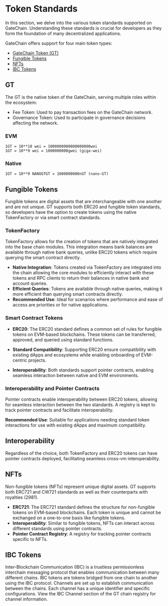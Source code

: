 # Token Standards

In this section, we delve into the various token standards supported on GateChain. Understanding these standards is crucial for developers as they form the foundation of many decentralized applications.

GateChain offers support for four main token types:

- [GateChain Token (GT)](#gt)
- [Fungible Tokens](#fungible-tokens)
- [NFTs](#nfts)
- [IBC Tokens](#ibc-tokens)

## GT

The GT is the native token of the GateChain, serving multiple roles within the ecosystem:

- Fee Token: Used to pay transaction fees on the GateChain network.
- Governance Token: Used to participate in governance decisions affecting the network.

### EVM

```
1GT = 10**18 wei = 1000000000000000000wei
1GT = 10**9 wei = 1000000000gwei (giga-wei)
```

### Native

```
1GT = 10**9 NANOGTGT = 1000000000nGT (nano-GT)
```

## Fungible Tokens

Fungible tokens are digital assets that are interchangeable with one another and are not unique. GT supports both ERC20 and fungible token standards, so developers have the option to create tokens using the native TokenFactory or via smart contract standards.

### TokenFactory

TokenFactory allows for the creation of tokens that are natively integrated into the base chain modules. This integration means bank balances are available through native bank queries, unlike  ERC20 tokens which require querying the smart contract directly.

- **Native Integration**: Tokens created via TokenFactory are integrated into the chain allowing the core modules to efficiently interact with these tokens and RPC clients to return their balances in native bank and account queries.
- **Efficient Queries**: Tokens are available through native queries, making it more efficient than querying smart contracts directly.
- **Recommended Use**: Ideal for scenarios where performance and ease of access are priorities or for native applications.

### Smart Contract Tokens

- **ERC20**: The ERC20 standard defines a common set of rules for fungible tokens on EVM-based blockchains. These tokens can be transferred, approved, and queried using standard functions.

- **Standard Compatibility**: Supporting  ERC20 ensure compatibility with existing dApps and ecosystems while enabling onboarding of EVM-centric projects.
- **Interoperability**: Both standards support pointer contracts, enabling seamless interaction between native and EVM environments.

### Interoperability and Pointer Contracts

Pointer contracts enable interoperability between ERC20  tokens, allowing for seamless interaction between the two standards. A registry is kept to track pointer contracts and facilitate interoperability.

**Recommended Use**: Suitable for applications needing standard token interactions for use with existing dApps and maximum compatibility.

## Interoperability

Regardless of the choice, both TokenFactory and ERC20 tokens can have pointer contracts deployed, facilitating seamless cross-vm interoperability.

## NFTs

Non-fungible tokens (NFTs) represent unique digital assets. GT supports both ERC721 and CW721 standards as well as their counterparts with royalties (2981).

- **ERC721**: The ERC721 standard defines the structure for non-fungible tokens on EVM-based blockchains. Each token is unique and cannot be exchanged on a one-to-one basis like fungible tokens.
- **Interoperability**: Similar to fungible tokens, NFTs can interact across different standards using pointer contracts.
- **Pointer Contract Registry**: A registry for tracking pointer contracts specific to NFTs.

## IBC Tokens

Inter-Blockchain Communication (IBC) is a trustless permissionless interchain messaging protocol that enables communication between many different chains. IBC tokens are tokens bridged from one chain to another using the IBC protocol. Channels are set up to establish communication between the chains. Each channel has a unique identifier and specific configurations. View the IBC Channel section of the GT chain registry for channel information.